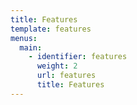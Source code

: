 ```yaml
---
title: Features
template: features
menus:
  main:
    - identifier: features
      weight: 2
      url: features
      title: Features
---
```

